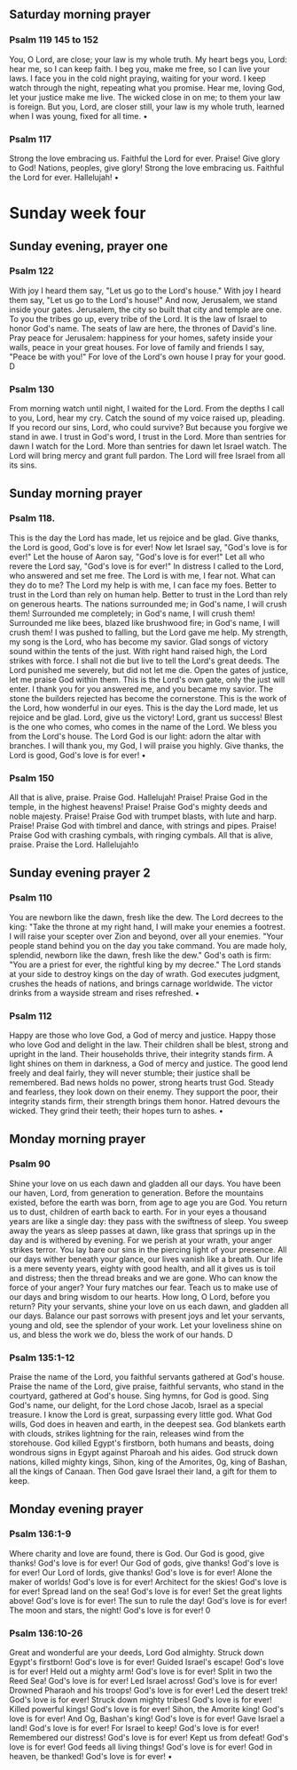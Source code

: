 ## Saturday morning prayer

### Psalm 119 145 to 152

You, O Lord, are close; your law is my whole truth.
My heart begs you, Lord: hear me, so I can keep faith.
I beg you, make me free, so I can live your laws.
I face you in the cold night praying, waiting for your word.
I keep watch through the night, repeating what you promise.
Hear me, loving God,
let your justice make me live.
The wicked close in on me; to them your law is foreign.
But you, Lord, are closer still, your law is my whole truth, learned when I was young, fixed for all time. •

### Psalm 117

Strong the love embracing us.
Faithful the Lord for ever.
Praise! Give glory to God!
Nations, peoples, give glory!
Strong the love embracing us.
Faithful the Lord for ever.
Hallelujah! •

# Sunday week four

## Sunday evening, prayer one

### Psalm 122

With joy I heard them say,
"Let us go to the Lord's house."
With joy I heard them say,
"Let us go to the Lord's house!" And now, Jerusalem, we stand inside your gates.
Jerusalem, the city so built that city and temple are one.
To you the tribes go up, every tribe of the Lord.
It is the law of Israel to honor God's name.
The seats of law are here, the thrones of David's line.
Pray peace for Jerusalem: happiness for your homes, safety inside your walls, peace in your great houses.
For love of family and friends
I say, "Peace be with you!" For love of the Lord's own house I pray for your good. D

### Psalm 130

From morning watch until night, I waited for the Lord.
From the depths I call to you, Lord, hear my cry.
Catch the sound of my voice raised up, pleading.
If you record our sins, Lord, who could survive?
But because you forgive we stand in awe.
I trust in God's word, I trust in the Lord.
More than sentries for dawn
I watch for the Lord.
More than sentries for dawn let Israel watch.
The Lord will bring mercy and grant full pardon.
The Lord will free Israel from all its sins.

## Sunday morning prayer

### Psalm 118.

This is the day the Lord has made, let us rejoice and be glad.
Give thanks, the Lord is good,
God's love is for ever!
Now let Israel say,
"God's love is for ever!"
Let the house of Aaron say,
"God's love is for ever!"
Let all who revere the Lord say,
"God's love is for ever!"
In distress I called to the Lord, who answered and set me free.
The Lord is with me, I fear not.
What can they do to me?
The Lord my help is with me, I can face my foes.
Better to trust in the Lord than rely on human help.
Better to trust in the Lord than rely on generous hearts.
The nations surrounded me; in God's name, I will crush them!
Surrounded me completely; in God's name, I will crush them!
Surrounded me like bees, blazed like brushwood fire; in God's name, I will crush them!
I was pushed to falling, but the Lord gave me help.
My strength, my song is the Lord, who has become my savior.
Glad songs of victory sound within the tents of the just.
With right hand raised high, the Lord strikes with force.
I shall not die but live to tell the Lord's great deeds.
The Lord punished me severely, but did not let me die.
Open the gates of justice, let me praise God within them.
This is the Lord's own gate, only the just will enter.
I thank you for you answered me, and you became my savior.
The stone the builders rejected has become the cornerstone.
This is the work of the Lord, how wonderful in our eyes.
This is the day the Lord made, let us rejoice and be glad.
Lord, give us the victory!
Lord, grant us success!
Blest is the one who comes,
who comes in the name of the Lord.
We bless you from the Lord's house.
The Lord God is our light: adorn the altar with branches.
I will thank you, my God, I will praise you highly.
Give thanks, the Lord is good, God's love is for ever! •

### Psalm 150

All that is alive, praise.
Praise God. Hallelujah!
Praise! Praise God in the temple, in the highest heavens!
Praise! Praise God's mighty deeds and noble majesty.
Praise! Praise God with trumpet blasts, with lute and harp.
Praise! Praise God with timbrel and dance, with strings and pipes.
Praise! Praise God with crashing cymbals, with ringing cymbals.
All that is alive, praise. Praise the Lord.
Hallelujah!o

## Sunday evening prayer 2

### Psalm 110

You are newborn like the dawn, fresh like the dew.
The Lord decrees to the king:
"Take the throne at my right hand, I will make your enemies a footrest.
I will raise your scepter over Zion and beyond, over all your enemies.
"Your people stand behind you on the day you take command.
You are made holy, splendid, newborn like the dawn, fresh like the dew."
God's oath is firm:
"You are a priest for ever, the rightful king by my decree." The Lord stands at your side to destroy kings on the day of wrath.
God executes judgment, crushes the heads of nations, and brings carnage worldwide.
The victor drinks from a wayside stream and rises refreshed. •

### Psalm 112

Happy are those who love God, a God of mercy and justice.
Happy those who love God and delight in the law.
Their children shall be blest, strong and upright in the land.
Their households thrive, their integrity stands firm.
A light shines on them in darkness, a God of mercy and justice.
The good lend freely and deal fairly, they will never stumble;
their justice shall be remembered.
Bad news holds no power, strong hearts trust God.
Steady and fearless,
they look down on their enemy.
They support the poor, their integrity stands firm, their strength brings them honor.
Hatred devours the wicked.
They grind their teeth; their hopes turn to ashes. •

## Monday morning prayer

### Psalm 90

Shine your love on us each dawn and gladden all our days.
You have been our haven, Lord, from generation to generation.
Before the mountains existed, before the earth was born, from age to age you are God.
You return us to dust, children of earth back to earth.
For in your eyes a thousand years are like a single day:
they pass with the swiftness of sleep.
You sweep away the years as sleep passes at dawn,
like grass that springs up in the day and is withered by evening.
For we perish at your wrath, your anger strikes terror.
You lay bare our sins
in the piercing light of your presence.
All our days wither beneath your glance, our lives vanish like a breath.
Our life is a mere seventy years, eighty with good health, and all it gives us is toil and distress;
then the thread breaks and we are gone.
Who can know the force of your anger?
Your fury matches our fear.
Teach us to make use of our days and bring wisdom to our hearts.
How long, O Lord, before you return?
Pity your servants,
shine your love on us each dawn, and gladden all our days.
Balance our past sorrows with present joys
and let your servants, young and old, see the splendor of your work.
Let your loveliness shine on us, and bless the work we do, bless the work of our hands. D

### Psalm 135:1-12

Praise the name of the Lord, you faithful servants gathered at God's house.
Praise the name of the Lord, give praise, faithful servants, who stand in the courtyard, gathered at God's house.
Sing hymns, for God is good.
Sing God's name, our delight, for the Lord chose Jacob, Israel as a special treasure.
I know the Lord is great, surpassing every little god.
What God wills, God does in heaven and earth, in the deepest sea.
God blankets earth with clouds, strikes lightning for the rain, releases wind from the storehouse.
God killed Egypt's firstborn, both humans and beasts, doing wondrous signs in Egypt against Pharoah and his aides.
God struck down nations, killed mighty kings,
Sihon, king of the Amorites, 0g, king of Bashan, all the kings of Canaan.
Then God gave Israel their land, a gift for them to keep.

## Monday evening prayer

### Psalm 136:1-9

Where charity and love are found, there is God.
Our God is good, give thanks!
God's love is for ever!
Our God of gods, give thanks!
God's love is for ever!
Our Lord of lords, give thanks!
God's love is for ever!
Alone the maker of worlds!
God's love is for ever!
Architect for the skies!
God's love is for ever!
Spread land on the sea!
God's love is for ever!
Set the great lights above!
God's love is for ever!
The sun to rule the day!
God's love is for ever!
The moon and stars, the night!
God's love is for ever! 0

### Psalm 136:10-26

Great and wonderful are your deeds, Lord God almighty.
Struck down Egypt's firstborn!
God's love is for ever!
Guided Israel's escape!
God's love is for ever!
Held out a mighty arm!
God's love is for ever!
Split in two the Reed Sea!
God's love is for ever!
Led Israel across!
God's love is for ever!
Drowned Pharaoh and his troops!
God's love is for ever!
Led the desert trek!
God's love is for ever!
Struck down mighty tribes!
God's love is for ever!
Killed powerful kings!
God's love is for ever!
Sihon, the Amorite king!
God's love is for ever!
And Og, Bashan's king!
God's love is for ever!
Gave Israel a land!
God's love is for ever!
For Israel to keep!
God's love is for ever!
Remembered our distress!
God's love is for ever!
Kept us from defeat!
God's love is for ever!
God feeds all living things!
God's love is for ever!
God in heaven, be thanked!
God's love is for ever! •
